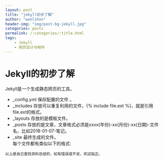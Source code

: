 ```yaml
---
layout: post
title: "jekyll初步了解"
author: "wanlihon"
header-img: "img/post-bg-jekyll.jpg"
categories: posts 
permalink: /:categories/:title.html
tags:
    - Jekyll
    - 网页设计与制作
---
```


Jekyll的初步了解
======  
Jekyll是一个生成静态网页的工具。  
- _config.yml 保存配置的文件 。 
- _includes 存放可以重复利用的文件，{% include file.ext %}，就是引用file.ext的格式。  
- _layouts 存放的是模板文件。  
- _posts 存放的是文章，文章格式必须是xxxx(年份)-xx(月份)-xx(日期)-文件名，比如2018-01-07-笔记。  
- _site 最终生成的文件。  
每个文件都有类似以下的格式:   


```
以上是自己查找资料总结的，如有错误或不足，欢迎指正。
```


